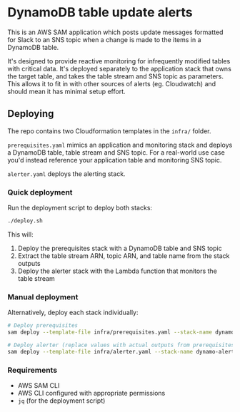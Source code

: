 # DynamoDB table update alerts

This is an AWS SAM application which posts update messages formatted for Slack to an SNS topic when a change is made to the items in a DynamoDB table.

It's designed to provide reactive monitoring for infrequently modified tables with critical data.
It's deployed separately to the application stack that owns the target table, and takes the table stream and SNS topic as parameters. This allows it to fit in with other sources of alerts (eg. Cloudwatch) and should mean it has minimal setup effort.

## Deploying

The repo contains two Cloudformation templates in the `infra/` folder.

`prerequisites.yaml` mimics an application and monitoring stack and deploys a DynamoDB table, table stream and SNS topic. For a real-world use case you'd instead reference your application table and monitoring SNS topic.

`alerter.yaml` deploys the alerting stack.

### Quick deployment

Run the deployment script to deploy both stacks:

```bash
./deploy.sh
```

This will:

1. Deploy the prerequisites stack with a DynamoDB table and SNS topic
2. Extract the table stream ARN, topic ARN, and table name from the stack outputs
3. Deploy the alerter stack with the Lambda function that monitors the table stream

### Manual deployment

Alternatively, deploy each stack individually:

```bash
# Deploy prerequisites
sam deploy --template-file infra/prerequisites.yaml --stack-name dynamo-alerts-prerequisites --capabilities CAPABILITY_IAM

# Deploy alerter (replace values with actual outputs from prerequisites stack)
sam deploy --template-file infra/alerter.yaml --stack-name dynamo-alerts-alerter --capabilities CAPABILITY_IAM --parameter-overrides TableStreamArn=<stream-arn> TopicArn=<topic-arn> TableName=<table-name>
```

### Requirements

- AWS SAM CLI
- AWS CLI configured with appropriate permissions
- `jq` (for the deployment script)
